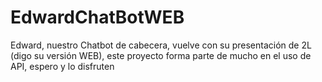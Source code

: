 # EdwardChatBotWEB
Edward, nuestro Chatbot de cabecera, vuelve con su presentación de 2L (digo su versión WEB), este proyecto forma parte de mucho en el uso de API, espero y lo disfruten
